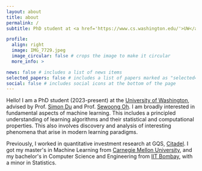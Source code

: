 ```yaml
---
layout: about
title: about
permalink: /
subtitle: PhD student at <a href='https://www.cs.washington.edu/'>UW</a> • Previously <a href='https://www.citadel.com/'>Citadel</a> | <a href='https://www.ml.cmu.edu/'>CMU</a> | <a href='https://www.cse.iitb.ac.in/'>IITB</a>

profile:
  align: right
  image: IMG_7729.jpeg
  image_circular: false # crops the image to make it circular
  more_info: >

news: false # includes a list of news items
selected_papers: false # includes a list of papers marked as "selected={true}"
social: false # includes social icons at the bottom of the page
---
```


Hello! I am a PhD student (2023-present) at the [University of Washington](https://www.cs.washington.edu/), advised by Prof. [Simon Du](https://simonshaoleidu.com/) and Prof. [Sewoong Oh](https://homes.cs.washington.edu/~sewoong/). I am broadly interested in fundamental aspects of machine learning. This includes a principled understanding of learning algorithms and their statistical and computational properties. This also involves discovery and analysis of interesting phenomena that arise in modern learning paradigms.

Previously, I worked in quantitative investment research at GQS, [Citadel](https://www.citadel.com/). I got my master's in Machine Learning from [Carnegie Mellon University](https://www.ml.cmu.edu/), and my bachelor's in Computer Science and Engineering from [IIT Bombay](https://www.cse.iitb.ac.in/), with a minor in Statistics. 
